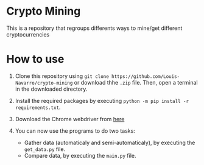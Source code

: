 # Crypto Mining

This is a repository that regroups differents ways to mine/get different cryptocurrencies

# How to use

1. Clone this repository using `git clone https://github.com/Louis-Navarro/crypto-mining` or download thhe `.zip` file. Then, open a terminal in the downloaded directory.

2. Install the required packages by executing `python -m pip install -r requirements.txt`.

3. Download the Chrome webdriver from [here](https://chromedriver.chromium.org/downloads)

4. You can now use the programs to do two tasks:
	* Gather data (automaticaly and semi-automaticaly), by executing the `get_data.py` file.
	* Compare data, by executing the `main.py` file.
